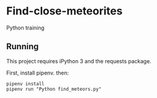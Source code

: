 # Find-close-meteorites
Python training

## Running

This project requires iPython 3 and the requests package.

First, install pipenv. then:

```
pipenv install
pipenv run "Python find_meteors.py"
```
